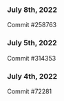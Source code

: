 ### July 8th, 2022

Commit #258763

### July 5th, 2022

Commit #314353


### July 4th, 2022

Commit #72281
